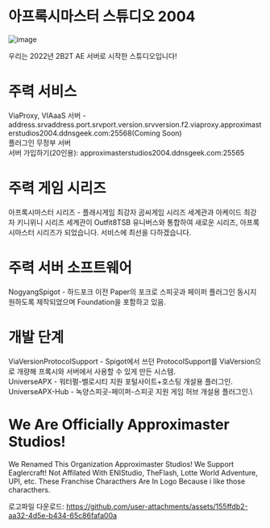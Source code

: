 # 아프록시마스터 스튜디오 2004

![image](https://github.com/user-attachments/assets/79942d4b-b932-47af-85b1-39510244004f)


우리는 2022년 2B2T AE 서버로 시작한 스튜디오입니다!
# 주력 서비스
ViaProxy, VIAaaS 서버 - address.srvaddress.port.srvport.version.srvversion.f2.viaproxy.approximasterstudios2004.ddnsgeek.com:25568(Coming Soon)\
플러그인 무정부 서버\
서버 가입하기(20인용): approximasterstudios2004.ddnsgeek.com:25565

# 주력 게임 시리즈
아프록시마스터 시리즈 - 플래시게임 최강자 곰씨게임 시리즈 세계관과 아케이드 최강자 키니위니 시리즈 세계관이 Outfit8TSB 유니버스와 통합하여 새로운 시리즈, 아프록시마스터 시리즈가 되었습니다. 서비스에 최선을 다하겠습니다.
# 주력 서버 소프트웨어
NogyangSpigot - 하드포크 이전 Paper의 포크로 스피곳과 페이퍼 플러그인 동시지원하도록 제작되었으며 Foundation을 포함하고 있음.

# 개발 단계
ViaVersionProtocolSupport - Spigot에서 쓰던 ProtocolSupport를 ViaVersion으로 개량해 프록시와 서버에서 사용할 수 있게 만든 시스템.\
UniverseAPX - 워터펄-벨로시티 지원 포털사이트+호스팅 개설용 플러그인.\
UniverseAPX-Hub - 녹양스피곳-페이퍼-스피곳 지원 게임 허브 개설용 플러그인.\


# We Are Officially Approximaster Studios!
We Renamed This Organization Approximaster Studios! We Support Eaglercraft!
Not Affilated With ENIStudio, TheFlash, Lotte World Adventure, UPI, etc. These Franchise Characthers Are In Logo Because i like those characthers.

로고파일 다운로드: https://github.com/user-attachments/assets/155ffdb2-aa32-4d5e-b434-65c86fafa00a
